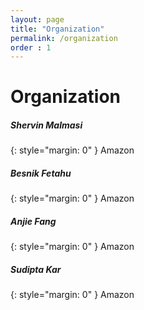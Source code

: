 ```yaml
---
layout: page
title: "Organization"
permalink: /organization
order : 1
---
```

# Organization


##### Shervin Malmasi
{: style="margin: 0" }
Amazon

##### Besnik Fetahu
{: style="margin: 0" }
Amazon

##### Anjie Fang
{: style="margin: 0" }
Amazon

##### Sudipta Kar
{: style="margin: 0" }
Amazon
